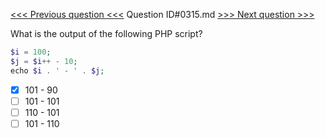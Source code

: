 [<<< Previous question <<<](0314.md)  Question ID#0315.md  [>>> Next question >>>](0316.md) 

What is the output of the following PHP script?

```php
$i = 100;
$j = $i++ - 10;
echo $i . ' - ' . $j;
```

- [x] 101 - 90
- [ ] 101 - 101
- [ ] 110 - 101
- [ ] 101 - 110
